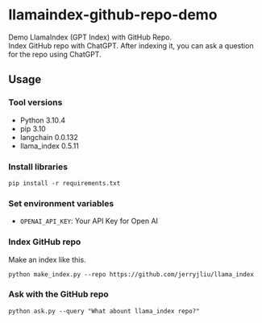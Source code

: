 # llamaindex-github-repo-demo

Demo LlamaIndex (GPT Index) with GitHub Repo.  
Index GitHub repo with ChatGPT. After indexing it, you can ask a question for the repo using ChatGPT.

## Usage

### Tool versions

- Python 3.10.4
- pip 3.10
- langchain 0.0.132
- llama_index 0.5.11

### Install libraries

```
pip install -r requirements.txt
```

### Set environment variables

- `OPENAI_API_KEY`: Your API Key for Open AI

### Index GitHub repo

Make an index like this.

```
python make_index.py --repo https://github.com/jerryjliu/llama_index
```

### Ask with the GitHub repo

```
python ask.py --query "What abount llama_index repo?"
```
